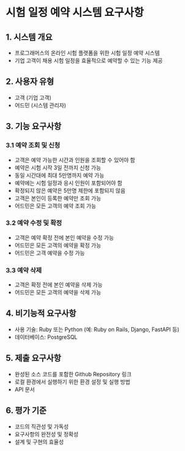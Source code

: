 # 시험 일정 예약 시스템 요구사항

## 1. 시스템 개요

- 프로그래머스의 온라인 시험 플랫폼을 위한 시험 일정 예약 시스템
- 기업 고객이 채용 시험 일정을 효율적으로 예약할 수 있는 기능 제공

## 2. 사용자 유형

- 고객 (기업 고객)
- 어드민 (시스템 관리자)

## 3. 기능 요구사항

### 3.1 예약 조회 및 신청

- 고객은 예약 가능한 시간과 인원을 조회할 수 있어야 함
- 예약은 시험 시작 3일 전까지 신청 가능
- 동일 시간대에 최대 5만명까지 예약 가능
- 예약에는 시험 일정과 응시 인원이 포함되어야 함
- 확정되지 않은 예약은 5만명 제한에 포함되지 않음
- 고객은 본인이 등록한 예약만 조회 가능
- 어드민은 모든 고객의 예약 조회 가능

### 3.2 예약 수정 및 확정

- 고객은 예약 확정 전에 본인 예약을 수정 가능
- 어드민은 모든 고객의 예약을 확정 가능
- 어드민은 고객 예약을 수정 가능

### 3.3 예약 삭제

- 고객은 확정 전에 본인 예약을 삭제 가능
- 어드민은 모든 고객의 예약을 삭제 가능

## 4. 비기능적 요구사항

- 사용 기술: Ruby 또는 Python (예: Ruby on Rails, Django, FastAPI 등)
- 데이터베이스: PostgreSQL

## 5. 제출 요구사항

- 완성된 소스 코드를 포함한 Github Repository 링크
- 로컬 환경에서 실행하기 위한 환경 설정 및 실행 방법
- API 문서

## 6. 평가 기준

- 코드의 직관성 및 가독성
- 요구사항의 완전성 및 정확성
- 설계 및 구현의 효율성
